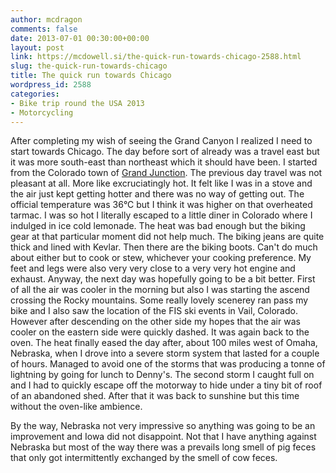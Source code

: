 ```yaml
---
author: mcdragon
comments: false
date: 2013-07-01 00:30:00+00:00
layout: post
link: https://mcdowell.si/the-quick-run-towards-chicago-2588.html
slug: the-quick-run-towards-chicago
title: The quick run towards Chicago
wordpress_id: 2588
categories:
- Bike trip round the USA 2013
- Motorcycling
---
```


After completing my wish of seeing the Grand Canyon I realized I need to start towards Chicago. The day before sort of already was a travel east but it was more south-east than northeast which it should have been. I started from the Colorado town of [Grand Junction](http://en.wikipedia.org/wiki/Grand_Junction,_Colorado).
The previous day travel was not pleasant at all. More like excruciatingly hot. It felt like I was in a stove and the air just kept getting hotter and there was no way of getting out. The official temperature was 36°C but I think it was higher on that overheated tarmac. I was so hot I literally escaped to a little diner in Colorado where I indulged in ice cold lemonade. The heat was bad enough but the biking gear at that particular moment did not help much. The biking jeans are quite thick and lined with Kevlar. Then there are the biking boots. Can't do much about either but to cook or stew, whichever your cooking preference. My feet and legs were also very very close to a very very hot engine and exhaust.
Anyway, the next day was hopefully going to be a bit better. First of all the air was cooler in the morning but also I was starting the ascend crossing the Rocky mountains. Some really lovely scenerey ran pass my bike and I also saw the location of the FIS ski events in Vail, Colorado. However after descending on the other side my hopes that the air was cooler on the eastern side were quickly dashed. It was again back to the oven. The heat finally eased the day after, about 100 miles west of Omaha, Nebraska, when I drove into a severe storm system that lasted for a couple of hours. Managed to avoid one of the storms that was producing a tonne of lightning by going for lunch to Denny's. The second storm I caught full on and I had to quickly escape off the motorway to hide under a tiny bit of roof of an abandoned shed. After that it was back to sunshine but this time without the oven-like ambience.

By the way, Nebraska not very impressive so anything was going to be an improvement and Iowa did not disappoint. Not that I have anything against Nebraska but most of the way there was a prevails long smell of pig feces that only got intermittently exchanged by the smell of cow feces.
